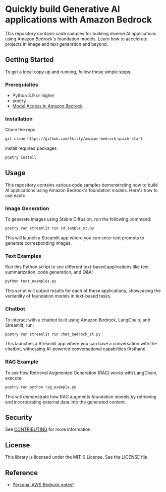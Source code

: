 # Quickly build Generative AI applications with Amazon Bedrock

This repository contains code samples for building diverse AI applications using Amazon Bedrock's foundation models. Learn how to accelerate projects in image and text generation and beyond.

## Getting Started

To get a local copy up and running, follow these simple steps.

### Prerequisites
* Python 3.9 or higher
* poetry
* [Model Access in Amazon Bedrock](https://us-east-1.console.aws.amazon.com/bedrock/home?region=us-east-1#/modelaccess)

### Installation

Clone the repo

```bash
git clone https://github.com/Skilly/amazon-bedrock-quick-start
```

Install required packages

```bash
poetry install
```

## Usage

This repository contains various code samples demonstrating how to build AI applications using Amazon Bedrock's foundation models. Here's how to use each:

### Image Generation

To generate images using Stable Diffusion, run the following command:

```bash
poetry run streamlit run sd_sample_st.py
```

This will launch a Streamlit app where you can enter text prompts to generate corresponding images.

### Text Examples

Run this Python script to see different text-based applications like text summarization, code generation, and Q&A:

```bash
python text_examples.py
```

This script will output results for each of these applications, showcasing the versatility of foundation models in text-based tasks.

### Chatbot

To interact with a chatbot built using Amazon Bedrock, LangChain, and Streamlit, run:

```bash
poetry run streamlit run chat_bedrock_st.py
```

This launches a Streamlit app where you can have a conversation with the chatbot, witnessing AI-powered conversational capabilities firsthand.

### RAG Example

To see how Retrieval Augmented Generation (RAG) works with LangChain, execute:

```bash
poetry run python rag_example.py
```

This will demonstrate how RAG augments foundation models by retrieving and incorporating external data into the generated content.

## Security

See [CONTRIBUTING](CONTRIBUTING.md#security-issue-notifications) for more information.

## License

This library is licensed under the MIT-0 License. See the LICENSE file.

## Reference
* [Personal AWS Bedrock notes^](https://notes-mohudu-7acd82487fb8e91b57914ae1bd54f0cad08ac696942a2554fc.gitlab.io/technology-aws-bedrock.adoc)